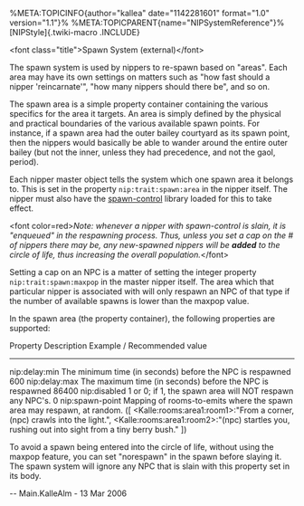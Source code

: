 %META:TOPICINFO{author=\"kallea\" date=\"1142281601\" format=\"1.0\"
version=\"1.1\"}% %META:TOPICPARENT{name=\"NIPSystemReference\"}%
[NIPStyle]{.twiki-macro .INCLUDE}

\<font class=\"title\"\>Spawn System (external)\</font\>

The spawn system is used by nippers to re-spawn based on \"areas\". Each
area may have its own settings on matters such as \"how fast should a
nipper \'reincarnate\'\", \"how many nippers should there be\", and so
on.

The spawn area is a simple property container containing the various
specifics for the area it targets. An area is simply defined by the
physical and practical boundaries of the various available spawn points.
For instance, if a spawn area had the outer bailey courtyard as its
spawn point, then the nippers would basically be able to wander around
the entire outer bailey (but not the inner, unless they had precedence,
and not the gaol, period).

Each nipper master object tells the system which one spawn area it
belongs to. This is set in the property `nip:trait:spawn:area` in the
nipper itself. The nipper must also have the
[spawn-control](NIPLibRefSpawnControl) library loaded for this to take
effect.

\<font color=red\>*Note: whenever a nipper with spawn-control is slain,
it is \"enqueued\" in the respawning process. Thus, unless you set a cap
on the \# of nippers there may be, any new-spawned nippers will be
**added** to the circle of life, thus increasing the overall
population.*\</font\>

Setting a cap on an NPC is a matter of setting the integer property
`nip:trait:spawn:maxpop` in the master nipper itself. The area which
that particular nipper is associated with will only respawn an NPC of
that type if the number of available spawns is lower than the maxpop
value.

In the spawn area (the property container), the following properties are
supported:

  Property          Description                                                              Example / Recommended value
  ----------------- ------------------------------------------------------------------------ -----------------------------------------------------------------------------------------------------------------------------------------------------------------------------------------
  nip:delay:min     The minimum time (in seconds) before the NPC is respawned                600
  nip:delay:max     The maximum time (in seconds) before the NPC is respawned                86400
  nip:disabled      1 or 0; if 1, the spawn area will NOT respawn any NPC\'s.                0
  nip:spawn-point   Mapping of rooms-to-emits where the spawn area may respawn, at random.   (\[ \<Kalle:rooms:area1:room1\>:\"From a corner, (npc) crawls into the light.\", \<Kalle:rooms:area1:room2\>:\"(npc) startles you, rushing out into sight from a tiny berry bush.\" \])

To avoid a spawn being entered into the circle of life, without using
the maxpop feature, you can set \"norespawn\" in the spawn before
slaying it. The spawn system will ignore any NPC that is slain with this
property set in its body.

\-- Main.KalleAlm - 13 Mar 2006
